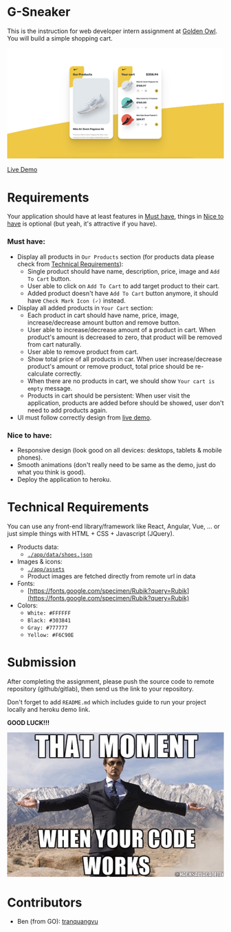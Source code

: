 # G-Sneaker

This is the instruction for web developer intern assignment at [Golden Owl](https://goldenowl.asia). You will build a simple shopping cart.

![Screenshot](./screenshots/screenshot.jpg)

[Live Demo](https://golden-shoe-live-example.herokuapp.com)

# Requirements

Your application should have at least features in [Must have](#must-have), things in [Nice to have](#nice-to-have) is optional (but yeah, it's attractive if you have).

### Must have:

- Display all products in `Our Products` section (for products data please check from [Technical Requirements](#technical-requirements)):
  - Single product should have name, description, price, image and `Add To Cart` button.
  - User able to click on `Add To Cart` to add target product to their cart.
  - Added product doesn't have `Add To Cart` button anymore, it should have `Check Mark Icon (✓)` instead.
- Display all added products in `Your Cart` section:
  - Each product in cart should have name, price, image, increase/decrease amount button and remove button.
  - User able to increase/decrease amount of a product in cart. When product's amount is decreased to zero, that product will be removed from cart naturally.
  - User able to remove product from cart.
  - Show total price of all products in car. When user increase/decrease product's amount or remove product, total price should be re-calculate correctly.
  - When there are no products in cart, we should show `Your cart is empty` message.
  - Products in cart should be persistent: When user visit the application, products are added before should be showed, user don't need to add products again.
- UI must follow correctly design from [live demo](https://golden-shoe-live-example.herokuapp.com).

### Nice to have:

- Responsive design (look good on all devices: desktops, tablets & mobile phones).
- Smooth animations (don't really need to be same as the demo, just do what you think is good).
- Deploy the application to heroku.

# Technical Requirements

You can use any front-end library/framework like React, Angular, Vue, ... or just simple things with HTML + CSS + Javascript (JQuery).

- Products data:
  - [`./app/data/shoes.json`](./app/data/shoes.json)
- Images & icons:
  - [`./app/assets`](./app/assets)
  - Product images are fetched directly from remote url in data
- Fonts:
  - [https://fonts.google.com/specimen/Rubik?query=Rubik](https://fonts.google.com/specimen/Rubik?query=Rubik)
- Colors:
  - `White: #FFFFFF`
  - `Black: #303841`
  - `Gray: #777777`
  - `Yellow: #F6C90E`

# Submission

After completing the assignment, please push the source code to remote repository (github/gitlab), then send us the link to your repository.

Don't forget to add `README.md` which includes guide to run your project locally and heroku demo link.


**GOOD LUCK!!!**

![Your Code Work](./screenshots/meme.jpeg)

# Contributors

- Ben (from GO): [tranquangvu](https://github.com/tranquangvu)
